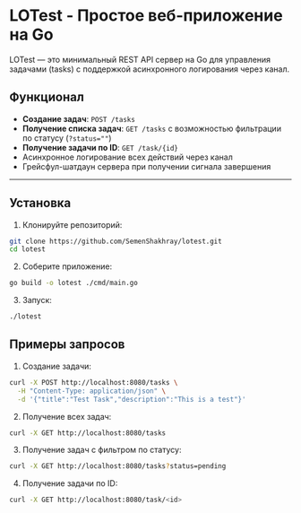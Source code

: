 # LOTest - Простое веб-приложение на Go

LOTest — это минимальный REST API сервер на Go для управления задачами (tasks) с поддержкой асинхронного логирования через канал.

## Функционал

- **Создание задач**: `POST /tasks`
- **Получение списка задач**: `GET /tasks` с возможностью фильтрации по статусу (`?status=""`)
- **Получение задачи по ID**: `GET /task/{id}`
- Асинхронное логирование всех действий через канал
- Грейсфул-шатдаун сервера при получении сигнала завершения

---

## Установка

1. Клонируйте репозиторий:

```bash
git clone https://github.com/SemenShakhray/lotest.git
cd lotest
```

2. Соберите приложение:

```bash
go build -o lotest ./cmd/main.go
```

3. Запуск:

``` bash
./lotest
```

## Примеры запросов

1. Создание задачи:

```bash
curl -X POST http://localhost:8080/tasks \
  -H "Content-Type: application/json" \
  -d '{"title":"Test Task","description":"This is a test"}'
```

2. Получение всех задач:

```bash
curl -X GET http://localhost:8080/tasks
```

3. Получение задач с фильтром по статусу: 

```bash
curl -X GET http://localhost:8080/tasks?status=pending
```

4. Получение задачи по ID:

```bash
curl -X GET http://localhost:8080/task/<id>
```


